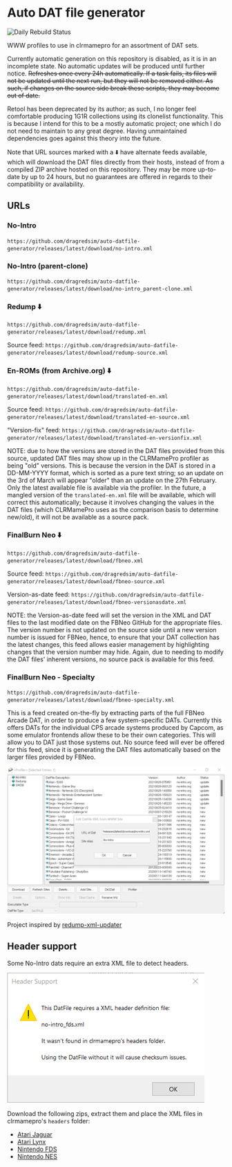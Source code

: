 # Auto DAT file generator

![Daily Rebuild Status](https://github.com/dragredsim/auto-datfile-generator/actions/workflows/daily-rebuild.yml/badge.svg)

WWW profiles to use in clrmamepro for an assortment of DAT sets.

Currently automatic generation on this repository is disabled, as it is in an incomplete state. No automatic updates will be produced until further notice.
~~Refreshes once every 24h automatically. If a task fails, its files will not be updated until the next run, but they will not be removed either. As such, if changes on the source side break these scripts, they may become out of date.~~

Retool has been deprecated by its author; as such, I no longer feel comfortable producing 1G1R collections using its clonelist functionality. This is because I intend for this to be a mostly automatic project; one which I do not need to maintain to any great degree. Having unmaintained dependencies goes against this theory into the future. 

Note that URL sources marked with a ⬇️ have alternate feeds available, which will download the DAT files directly from their hosts, instead of from a compiled ZIP archive hosted on this repository. They may be more up-to-date by up to 24 hours, but no guarantees are offered in regards to their compatibility or availability.

## URLs

### No-Intro

`https://github.com/dragredsim/auto-datfile-generator/releases/latest/download/no-intro.xml`

### No-Intro (parent-clone)

`https://github.com/dragredsim/auto-datfile-generator/releases/latest/download/no-intro_parent-clone.xml`

### Redump ⬇️

`https://github.com/dragredsim/auto-datfile-generator/releases/latest/download/redump.xml`

Source feed: `https://github.com/dragredsim/auto-datfile-generator/releases/latest/download/redump-source.xml`

### En-ROMs (from Archive.org) ⬇️

`https://github.com/dragredsim/auto-datfile-generator/releases/latest/download/translated-en.xml`

Source feed: `https://github.com/dragredsim/auto-datfile-generator/releases/latest/download/translated-en-source.xml`

"Version-fix" feed: `https://github.com/dragredsim/auto-datfile-generator/releases/latest/download/translated-en-versionfix.xml`

NOTE: due to how the versions are stored in the DAT files provided from this source, updated DAT files may show up in the CLRMamePro profiler as being "old" versions. This is because the version in the DAT is stored in a DD-MM-YYYY format, which is sorted as a pure text string; so an update on the 3rd of March will appear "older" than an update on the 27th February. Only the latest available file is available via the profiler. In the future, a mangled version of the `translated-en.xml` file will be available, which will correct this automatically; because it involves changing the values in the DAT files (which CLRMamePro uses as the comparison basis to determine new/old), it will not be available as a source pack.

### FinalBurn Neo ⬇️

`https://github.com/dragredsim/auto-datfile-generator/releases/latest/download/fbneo.xml`

Source feed: `https://github.com/dragredsim/auto-datfile-generator/releases/latest/download/fbneo-source.xml`

Version-as-date feed: `https://github.com/dragredsim/auto-datfile-generator/releases/latest/download/fbneo-versionasdate.xml`

NOTE: the Version-as-date feed will set the version in the XML and DAT files to the last modified date on the FBNeo GitHub for the appropriate files. The version number is not updated on the source side until a new version number is issued for FBNeo, hence, to ensure that your DAT collection has the latest changes, this feed allows easier management by highlighting changes that the version number may hide. Again, due to needing to modify the DAT files' inherent versions, no source pack is available for this feed.

### FinalBurn Neo - Specialty

`https://github.com/dragredsim/auto-datfile-generator/releases/latest/download/fbneo-specialty.xml`

This is a feed created on-the-fly by extracting parts of the full FBNeo Arcade DAT, in order to produce a few system-specific DATs. Currently this offers DATs for the individual CPS arcade systems produced by Capcom, as some emulator frontends allow these to be their own categories. This will allow you to DAT just those systems out. No source feed will ever be offered for this feed, since it is generating the DAT files automatically based on the larger files provided by FBNeo.

<!--- currently disabled

### Hardware Target Game Database

`https://github.com/hugo19941994/auto-datfile-generator/releases/latest/download/smdb.xml`

### Custom dats.site

`https://github.com/hugo19941994/auto-datfile-generator/releases/latest/download/dats-site.xml`

--->

![clrmamepro screenshot](./img/clrmamepro.png)

Project inspired by [redump-xml-updater](https://github.com/bilakispa/redump-xml-updater)

## Header support

Some No-Intro dats require an extra XML file to detect headers.

![clrmamepro header warning screenshot](./img/headers.png)

Download the following zips, extract them and place the XML files in clrmamepro's `headers` folder:

- [Atari Jaguar](https://datomatic.no-intro.org/stuff/header_a7800.zip)
- [Atari Lynx](https://datomatic.no-intro.org/stuff/header_lynx.zip)
- [Nintendo FDS](https://datomatic.no-intro.org/stuff/header_fds.zip)
- [Nintendo NES](https://datomatic.no-intro.org/stuff/header_nes.zip)
